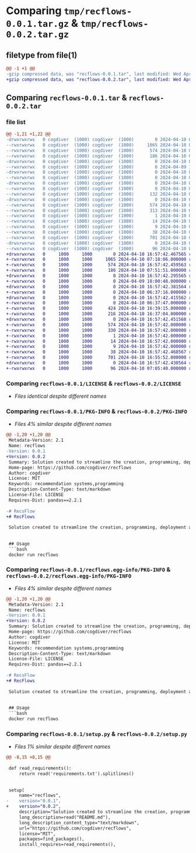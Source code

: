 # Comparing `tmp/recflows-0.0.1.tar.gz` & `tmp/recflows-0.0.2.tar.gz`

## filetype from file(1)

```diff
@@ -1 +1 @@
-gzip compressed data, was "recflows-0.0.1.tar", last modified: Wed Apr 10 07:20:41 2024, max compression
+gzip compressed data, was "recflows-0.0.2.tar", last modified: Wed Apr 10 16:57:42 2024, max compression
```

## Comparing `recflows-0.0.1.tar` & `recflows-0.0.2.tar`

### file list

```diff
@@ -1,21 +1,22 @@
-drwxrwxrwx   0 cogdiver  (1000) cogdiver  (1000)        0 2024-04-10 07:20:41.194749 recflows-0.0.1/
--rwxrwxrwx   0 cogdiver  (1000) cogdiver  (1000)     1065 2024-04-10 07:18:06.000000 recflows-0.0.1/LICENSE
--rwxrwxrwx   0 cogdiver  (1000) cogdiver  (1000)      574 2024-04-10 07:20:41.185753 recflows-0.0.1/PKG-INFO
--rwxrwxrwx   0 cogdiver  (1000) cogdiver  (1000)      186 2024-04-10 07:03:18.000000 recflows-0.0.1/README.md
-drwxrwxrwx   0 cogdiver  (1000) cogdiver  (1000)        0 2024-04-10 07:20:40.982682 recflows-0.0.1/recflows/
--rwxrwxrwx   0 cogdiver  (1000) cogdiver  (1000)        0 2024-04-09 18:00:48.000000 recflows-0.0.1/recflows/__init__.py
-drwxrwxrwx   0 cogdiver  (1000) cogdiver  (1000)        0 2024-04-10 07:20:41.075203 recflows-0.0.1/recflows/decorators/
--rwxrwxrwx   0 cogdiver  (1000) cogdiver  (1000)        0 2024-04-10 06:37:16.000000 recflows-0.0.1/recflows/decorators/__init__.py
-drwxrwxrwx   0 cogdiver  (1000) cogdiver  (1000)        0 2024-04-10 07:20:41.127202 recflows-0.0.1/recflows/resources/
--rwxrwxrwx   0 cogdiver  (1000) cogdiver  (1000)        0 2024-04-10 06:37:47.000000 recflows-0.0.1/recflows/resources/__init__.py
--rwxrwxrwx   0 cogdiver  (1000) cogdiver  (1000)      132 2024-04-10 06:57:06.000000 recflows-0.0.1/recflows/resources/app.py
-drwxrwxrwx   0 cogdiver  (1000) cogdiver  (1000)        0 2024-04-10 07:20:41.173753 recflows-0.0.1/recflows.egg-info/
--rwxrwxrwx   0 cogdiver  (1000) cogdiver  (1000)      574 2024-04-10 07:20:40.000000 recflows-0.0.1/recflows.egg-info/PKG-INFO
--rwxrwxrwx   0 cogdiver  (1000) cogdiver  (1000)      313 2024-04-10 07:20:40.000000 recflows-0.0.1/recflows.egg-info/SOURCES.txt
--rwxrwxrwx   0 cogdiver  (1000) cogdiver  (1000)        1 2024-04-10 07:20:40.000000 recflows-0.0.1/recflows.egg-info/dependency_links.txt
--rwxrwxrwx   0 cogdiver  (1000) cogdiver  (1000)       14 2024-04-10 07:20:40.000000 recflows-0.0.1/recflows.egg-info/requires.txt
--rwxrwxrwx   0 cogdiver  (1000) cogdiver  (1000)        9 2024-04-10 07:20:40.000000 recflows-0.0.1/recflows.egg-info/top_level.txt
--rwxrwxrwx   0 cogdiver  (1000) cogdiver  (1000)       38 2024-04-10 07:20:41.196753 recflows-0.0.1/setup.cfg
--rwxrwxrwx   0 cogdiver  (1000) cogdiver  (1000)      701 2024-04-10 07:01:42.000000 recflows-0.0.1/setup.py
-drwxrwxrwx   0 cogdiver  (1000) cogdiver  (1000)        0 2024-04-10 07:20:41.155757 recflows-0.0.1/tests/
--rwxrwxrwx   0 cogdiver  (1000) cogdiver  (1000)       96 2024-04-10 07:05:40.000000 recflows-0.0.1/tests/test_app.py
+drwxrwxrwx   0     1000     1000        0 2024-04-10 16:57:42.467565 recflows-0.0.2/
+-rwxrwxrwx   0     1000     1000     1065 2024-04-10 07:18:06.000000 recflows-0.0.2/LICENSE
+-rwxrwxrwx   0     1000     1000      574 2024-04-10 16:57:42.459563 recflows-0.0.2/PKG-INFO
+-rwxrwxrwx   0     1000     1000      186 2024-04-10 07:51:51.000000 recflows-0.0.2/README.md
+drwxrwxrwx   0     1000     1000        0 2024-04-10 16:57:42.295565 recflows-0.0.2/recflows/
+-rwxrwxrwx   0     1000     1000        0 2024-04-09 18:00:48.000000 recflows-0.0.2/recflows/__init__.py
+drwxrwxrwx   0     1000     1000        0 2024-04-10 16:57:42.381564 recflows-0.0.2/recflows/decorators/
+-rwxrwxrwx   0     1000     1000        0 2024-04-10 06:37:16.000000 recflows-0.0.2/recflows/decorators/__init__.py
+drwxrwxrwx   0     1000     1000        0 2024-04-10 16:57:42.415562 recflows-0.0.2/recflows/resources/
+-rwxrwxrwx   0     1000     1000        0 2024-04-10 06:37:47.000000 recflows-0.0.2/recflows/resources/__init__.py
+-rwxrwxrwx   0     1000     1000      424 2024-04-10 16:39:15.000000 recflows-0.0.2/recflows/resources/app.py
+-rwxrwxrwx   0     1000     1000      216 2024-04-10 16:37:04.000000 recflows-0.0.2/recflows/vars.py
+drwxrwxrwx   0     1000     1000        0 2024-04-10 16:57:42.451568 recflows-0.0.2/recflows.egg-info/
+-rwxrwxrwx   0     1000     1000      574 2024-04-10 16:57:42.000000 recflows-0.0.2/recflows.egg-info/PKG-INFO
+-rwxrwxrwx   0     1000     1000      330 2024-04-10 16:57:42.000000 recflows-0.0.2/recflows.egg-info/SOURCES.txt
+-rwxrwxrwx   0     1000     1000        1 2024-04-10 16:57:42.000000 recflows-0.0.2/recflows.egg-info/dependency_links.txt
+-rwxrwxrwx   0     1000     1000       14 2024-04-10 16:57:42.000000 recflows-0.0.2/recflows.egg-info/requires.txt
+-rwxrwxrwx   0     1000     1000        9 2024-04-10 16:57:42.000000 recflows-0.0.2/recflows.egg-info/top_level.txt
+-rwxrwxrwx   0     1000     1000       38 2024-04-10 16:57:42.468567 recflows-0.0.2/setup.cfg
+-rwxrwxrwx   0     1000     1000      701 2024-04-10 16:55:52.000000 recflows-0.0.2/setup.py
+drwxrwxrwx   0     1000     1000        0 2024-04-10 16:57:42.430564 recflows-0.0.2/tests/
+-rwxrwxrwx   0     1000     1000       96 2024-04-10 07:05:40.000000 recflows-0.0.2/tests/test_app.py
```

### Comparing `recflows-0.0.1/LICENSE` & `recflows-0.0.2/LICENSE`

 * *Files identical despite different names*

### Comparing `recflows-0.0.1/PKG-INFO` & `recflows-0.0.2/PKG-INFO`

 * *Files 4% similar despite different names*

```diff
@@ -1,20 +1,20 @@
 Metadata-Version: 2.1
 Name: recflows
-Version: 0.0.1
+Version: 0.0.2
 Summary: Solution created to streamline the creation, programming, deployment and monitoring of recommendation systems.
 Home-page: https://github.com/cogdiver/recflows
 Author: cogdiver
 License: MIT
 Keywords: recommendation systems,programming
 Description-Content-Type: text/markdown
 License-File: LICENSE
 Requires-Dist: pandas==2.2.1
 
-# RecsFlow
+# RecFlows
 
 Solution created to streamline the creation, programming, deployment and monitoring of recommendation systems.
 
 
 ## Usage
 ```bash
 docker run recflows
```

### Comparing `recflows-0.0.1/recflows.egg-info/PKG-INFO` & `recflows-0.0.2/recflows.egg-info/PKG-INFO`

 * *Files 4% similar despite different names*

```diff
@@ -1,20 +1,20 @@
 Metadata-Version: 2.1
 Name: recflows
-Version: 0.0.1
+Version: 0.0.2
 Summary: Solution created to streamline the creation, programming, deployment and monitoring of recommendation systems.
 Home-page: https://github.com/cogdiver/recflows
 Author: cogdiver
 License: MIT
 Keywords: recommendation systems,programming
 Description-Content-Type: text/markdown
 License-File: LICENSE
 Requires-Dist: pandas==2.2.1
 
-# RecsFlow
+# RecFlows
 
 Solution created to streamline the creation, programming, deployment and monitoring of recommendation systems.
 
 
 ## Usage
 ```bash
 docker run recflows
```

### Comparing `recflows-0.0.1/setup.py` & `recflows-0.0.2/setup.py`

 * *Files 1% similar despite different names*

```diff
@@ -8,15 +8,15 @@
 
 def read_requirements():
     return read('requirements.txt').splitlines()
 
 
 setup(
     name="recflows",
-    version="0.0.1",
+    version="0.0.2",
     description="Solution created to streamline the creation, programming, deployment and monitoring of recommendation systems.",
     long_description=read("README.md"),
     long_description_content_type="text/markdown",
     url="https://github.com/cogdiver/recflows",
     license="MIT",
     packages=find_packages(),
     install_requires=read_requirements(),
```

